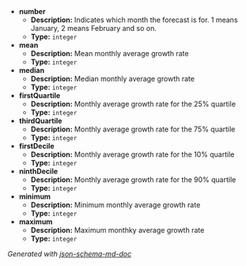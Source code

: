  - <b id="#/properties/number">number</b>
	 - **Description:** Indicates which month the forecast is for. 1 means January, 2 means February and so on.
	 - **Type:** `integer`
 - <b id="#/properties/mean">mean</b>
	 - **Description:** Mean monthly average growth rate
	 - **Type:** `integer`
 - <b id="#/properties/median">median</b>
	 - **Description:** Median monthly average growth rate
	 - **Type:** `integer`
 - <b id="#/properties/firstQuartile">firstQuartile</b>
	 - **Description:** Monthly average growth rate for the 25% quartile
	 - **Type:** `integer`
 - <b id="#/properties/thirdQuartile">thirdQuartile</b>
	 - **Description:** Monthly average growth rate for the 75% quartile
	 - **Type:** `integer`
 - <b id="#/properties/firstDecile">firstDecile</b>
	 - **Description:** Monthly average growth rate for the 10% quartile
	 - **Type:** `integer`
 - <b id="#/properties/ninthDecile">ninthDecile</b>
	 - **Description:** Monthly average growth rate for the 90% quartile
	 - **Type:** `integer`
 - <b id="#/properties/minimum">minimum</b>
	 - **Description:** Minimum monthly average growth rate
	 - **Type:** `integer`
 - <b id="#/properties/maximum">maximum</b>
	 - **Description:** Maximum monthky average growth rate
	 - **Type:** `integer`

_Generated with [json-schema-md-doc](https://brianwendt.github.io/json-schema-md-doc/)_
